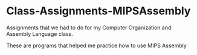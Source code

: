 # Class-Assignments-MIPSAssembly

Assignments that we had to do for my Computer Organization and Assembly Language class.

These are programs that helped me practice how to use MIPS Assembly
